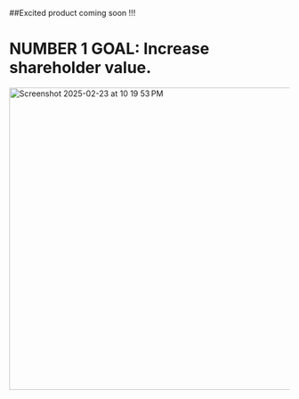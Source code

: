 ##Excited product coming soon !!!
# NUMBER 1 GOAL: Increase shareholder value.
<img width="543" alt="Screenshot 2025-02-23 at 10 19 53 PM" src="https://github.com/user-attachments/assets/b727687a-2ef9-4980-af14-5f53bd6259d0" />
